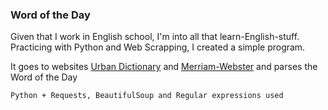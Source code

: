 ### Word of the Day

Given that I work in English school, I'm into all that learn-English-stuff.
Practicing with Python and Web Scrapping, I created a simple program.

It goes to websites [Urban Dictionary](www.urbandictionary.com) and [Merriam-Webster](www.merriam-webster.com) and
parses the Word of the Day

```Python + Requests, BeautifulSoup and Regular expressions used```